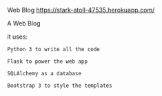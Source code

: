 Web Blog
https://stark-atoll-47535.herokuapp.com/


A Web Blog

it uses:
    
    Python 3 to write all the code

    Flask to power the web app

    SQLAlchemy as a database

    Bootstrap 3 to style the templates 
